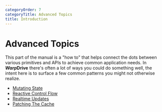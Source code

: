 ```yaml
---
categoryOrder: 7
categoryTitle: Advanced Topics
title: Introduction
---
```


# Advanced Topics

This part of the manual is a "how to" that helps connect the dots between various
primitives and APIs to achieve common application needs. In ***Warp*Drive** there's
often a lot of ways you could do something well, the intent here is to surface a
few common patterns you might not otherwise realize.

- [Mutating State](./mutations.md)
- [Reactive Control Flow](./reactive-control-flow.md)
- [Realtime Updates](./realtime.md)
- [Patching The Cache](./operations.md)
